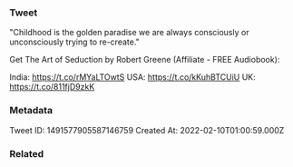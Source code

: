 ### Tweet
"Childhood is the golden paradise we are always consciously or unconsciously trying to re-create."

Get The Art of Seduction by Robert Greene (Affiliate - FREE Audiobook):

India: https://t.co/rMYaLTOwtS
USA: https://t.co/kKuhBTCUiU
UK: https://t.co/811fjD9zkK

### Metadata
Tweet ID: 1491577905587146759
Created At: 2022-02-10T01:00:59.000Z

### Related

